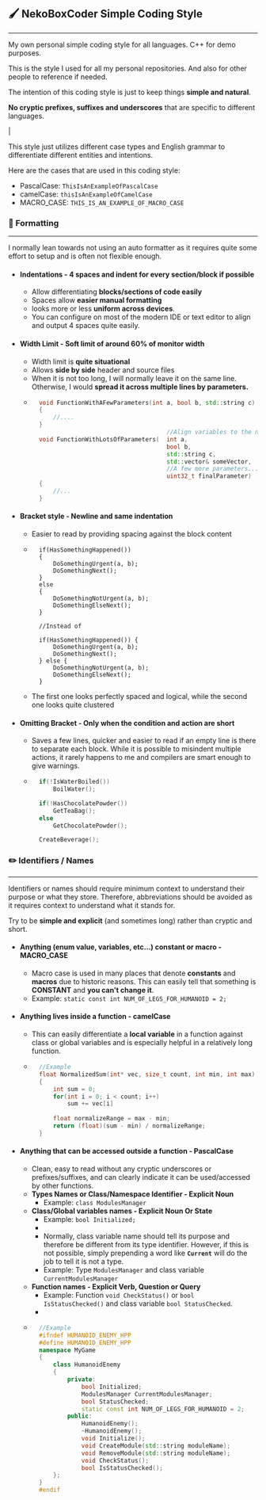 ## 🖌️ NekoBoxCoder Simple Coding Style
---
My own personal simple coding style for all languages. C++ for demo purposes.

This is the style I used for all my personal repositories. And also for other people to reference if needed.

The intention of this coding style is just to keep things __simple and natural__. 

__No cryptic prefixes, suffixes and underscores__ that are specific to different languages.

|

This style just utilizes different case types and English grammar to differentiate different entities and intentions.

Here are the cases that are used in this coding style:
- PascalCase: `ThisIsAnExampleOfPascalCase`
- camelCase: `thisIsAnExampleOfCamelCase`
- MACRO_CASE: `THIS_IS_AN_EXAMPLE_OF_MACRO_CASE`

### 📐 Formatting
---
I normally lean towards not using an auto formatter as it requires quite some effort to setup and is often not flexible enough.

- #### Indentations - 4 spaces and indent for every section/block if possible
    - Allow differentiating __blocks/sections of code easily__
    - Spaces allow __easier manual formatting__
    - looks more or less __uniform across devices__.
    - You can configure on most of the modern IDE or text editor to align and output 4 spaces quite easily.
- #### Width Limit - Soft limit of around 60% of monitor width 
    - Width limit is __quite situational__
    - Allows __side by side__ header and source files
    - When it is not too long, I will normally leave it on the same line. Otherwise, I would __spread it across multiple lines by parameters.__
    - ```c++
        void FunctionWithAFewParameters(int a, bool b, std::string c)
        {
            //....
        }
                                            //Align variables to the nearest tab width
        void FunctionWithLotsOfParameters(  int a,
                                            bool b,
                                            std::string c,
                                            std::vector& someVector,
                                            //A few more parameters...
                                            uint32_t finalParameter)
        {
            //...
        }
      ```
- #### Bracket style - Newline and same indentation
    - Easier to read by providing spacing against the block content
    - ```
        if(HasSomethingHappened())
        {
            DoSomethingUrgent(a, b);
            DoSomethingNext();
        }
        else
        {
            DoSomethingNotUrgent(a, b);
            DoSomethingElseNext();
        }

        //Instead of

        if(HasSomethingHappened()) {
            DoSomethingUrgent(a, b);
            DoSomethingNext();
        } else {
            DoSomethingNotUrgent(a, b);
            DoSomethingElseNext();
        }
      ```
    - The first one looks perfectly spaced and logical, while the second one looks quite clustered
- #### Omitting Bracket - Only when the condition and action are short
    - Saves a few lines, quicker and easier to read if an empty line is there to separate each block.
      While it is possible to misindent multiple actions, it rarely happens to me and compilers are smart enough to give warnings.
    - ```c++
        if(!IsWaterBoiled())
            BoilWater();

        if(!HasChocolatePowder())
            GetTeaBag();
        else
            GetChocolatePowder();

        CreateBeverage();
      ```

### ✏️ Identifiers / Names
---
Identifiers or names should require minimum context to understand their purpose or what they store. Therefore, abbreviations should be avoided as it requires context to understand what it stands for. 

Try to be __simple and explicit__ (and sometimes long) rather than cryptic and short. 

- #### Anything (enum value, variables, etc...) constant or macro - MACRO_CASE
    - Macro case is used in many places that denote __constants__ and __macros__ due to historic reasons. This can easily tell that something is __CONSTANT__ and __you can't change it__.
    - Example: `static const int NUM_OF_LEGS_FOR_HUMANOID = 2;`
- #### Anything lives inside a function - camelCase
    - This can easily differentiate a __local variable__ in a function against class or global variables and is especially helpful in a relatively long function.
    - ```c++
        //Example
        float NormalizedSum(int* vec, size_t count, int min, int max)
        {
            int sum = 0;
            for(int i = 0; i < count; i++)
                sum += vec[i]
        
            float normalizeRange = max - min;
            return (float)(sum - min) / normalizeRange;
        }    
        ```
- #### Anything that can be accessed outside a function - PascalCase
    - Clean, easy to read without any cryptic underscores or prefixes/suffixes, and can clearly indicate it can be used/accessed by other functions.
    - __Types Names or Class/Namespace Identifier - Explicit Noun__
        - Example: `class ModulesManager`
    - __Class/Global variables names - Explicit Noun Or State__
        - Example: `bool Initialized;`
        - 
        - Normally, class variable name should tell its purpose and therefore be different from its type identifier.
          However, if this is not possible, simply prepending a word like __`Current`__ will do the job to tell it is not a type.
        - Example: Type `ModulesManager` and class variable `CurrentModulesManager` 
    - __Function names - Explicit Verb, Question or Query__
        - Example: Function `void CheckStatus()` or `bool IsStatusChecked()` and class variable `bool StatusChecked`.
        -
    - ```c++
        //Example
        #ifndef HUMANOID_ENEMY_HPP
        #define HUMANOID_ENEMY_HPP
        namespace MyGame
        {
            class HumanoidEnemy
            {
                private:
                    bool Initialized;
                    ModulesManager CurrentModulesManager;
                    bool StatusChecked;
                    static const int NUM_OF_LEGS_FOR_HUMANOID = 2;
                public:
                    HumanoidEnemy();
                    ~HumanoidEnemy();
                    void Initialize();
                    void CreateModule(std::string moduleName);
                    void RemoveModule(std::string moduleName);
                    void CheckStatus();
                    bool IsStatusChecked();
            };
        }
        #endif
      ```







